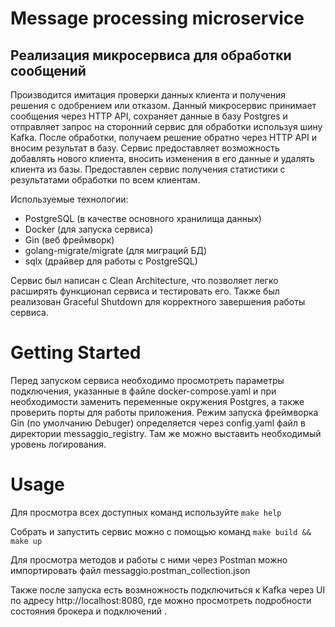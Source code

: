 # Message processing microservice


## Реализация микросервиса для обработки сообщений

Производится имитация проверки данных клиента и получения решения с одобрением или отказом.  Данный микросервис принимает сообщения через HTTP API, сохраняет данные в базу Postgres и отправляет запрос на сторонний сервис для обработки используя шину Kafka. После обработки, получаем решение обратно через HTTP API и вносим результат в базу. Сервис предоставляет возможность добавлять нового клиента, вносить изменения в его данные и удалять клиента из базы. Предоставлен сервис получения статистики с результатами обработки по всем клиентам.


Используемые технологии:
- PostgreSQL (в качестве основного хранилища данных)
- Docker (для запуска сервиса)
- Gin (веб фреймворк)
- golang-migrate/migrate (для миграций БД)
- sqlx (драйвер для работы с PostgreSQL)

Сервис был написан с Clean Architecture, что позволяет легко расширять функционал сервиса и тестировать его.
Также был реализован Graceful Shutdown для корректного завершения работы сервиса.


# Getting Started

Перед запуском сервиса необходимо просмотреть параметры подключения, указанные в файле docker-compose.yaml и при необходимости заменить переменные окружения Postgres, а также проверить порты для работы приложения. Режим запуска фреймворка Gin (по умолчанию Debuger) определяется через config.yaml файл в директории messaggio_registry. Там же можно выставить необходимый уровень логирования.

# Usage

Для просмотра всех доступных команд используйте `make help`

Собрать и запустить сервис можно с помощью команд `make build && make up`

Для просмотра методов и работы с ними через Postman можно импортировать файл messaggio.postman_collection.json

Также после запуска есть возмножность подключиться к Kafka через UI по адресу http://localhost:8080, где можно просмотреть подробности состояния брокера и подключений .
